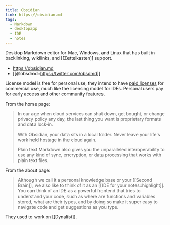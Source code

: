 ```yaml
---
title: Obsidian
link: https://obsidian.md
tags:
  - Markdown
  - desktopapp
  - IDE
  - notes
---
```


Desktop Markdown editor for Mac, Windows, and Linux that has built in backlinking, wikilinks, and [[Zettelkasten]] support.

* https://obsidian.md
* [[@obsdmd::https://twitter.com/obsdmd]]

License model is free for personal use, they intend to have [paid licenses](https://obsidian.md/pricing) for commercial use, much like the licensing model for IDEs. Personal users pay for early access and other community features.

From the home page:

> In our age when cloud services can shut down, get bought, or change privacy policy any day, the last thing you want is proprietary formats and data lock-in.
>
> With Obsidian, your data sits in a local folder. Never leave your life's work held hostage in the cloud again.
>
> Plain text Markdown also gives you the unparalleled interoperability to use any kind of sync, encryption, or data processing that works with plain text files.

From the about page:

> Although we call it a personal knowledge base or your [[Second Brain]], we also like to think of it as an [[IDE for your notes::highlight]]. You can think of an IDE as a powerful frontend that tries to understand your code, such as where are functions and variables stored, what are their types, and by doing so make it super easy to navigate code and get suggestions as you type.

They used to work on [[Dynalist]].

